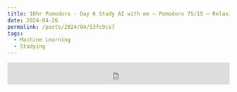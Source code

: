 ```yaml
---
title: 10hr Pomodoro - Day 6 Study AI with me — Pomodoro 75/15 — Relaxing LoFi + Rain
date: 2024-04-26
permalink: /posts/2024/04/53fc9cs7
tags:
  - Machine Learning
  - Studying
---
```


<iframe width="100%" height="50" src="https://www.youtube.com/embed/vfh9vvxEmfM" frameborder="0" allowfullscreen></iframe>
